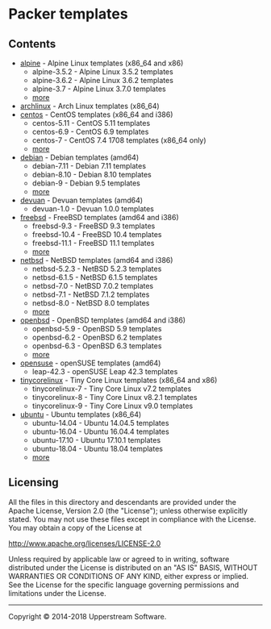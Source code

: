 # Packer templates

## Contents

* [alpine](alpine/README.mdown) - Alpine Linux templates (x86_64 and
  x86)
    * alpine-3.5.2 - Alpine Linux 3.5.2 templates
    * alpine-3.6.2 - Alpine Linux 3.6.2 templates
    * alpine-3.7 - Alpine Linux 3.7.0 templates
    * [more](alpine/README.mdown)
* [archlinux](archlinux/README.mdown) - Arch Linux templates (x86_64)
* [centos](centos/README.mdown) - CentOS templates (x86_64 and i386)
    * centos-5.11 - CentOS 5.11 templates
    * centos-6.9 - CentOS 6.9 templates
    * centos-7 - CentOS 7.4 1708 templates (x86_64 only)
    * [more](centos/README.mdown)
* [debian](debian/README.mdown) - Debian templates (amd64)
    * debian-7.11 - Debian 7.11 templates
    * debian-8.10 - Debian 8.10 templates
    * debian-9 - Debian 9.5 templates
    * [more](debian/README.mdown)
* [devuan](devuan) - Devuan templates (amd64)
    * devuan-1.0 - Devuan 1.0.0 templates
* [freebsd](freebsd/README.mdown) - FreeBSD templates (amd64 and i386)
    * freebsd-9.3 - FreeBSD 9.3 templates
    * freebsd-10.4 - FreeBSD 10.4 templates
    * freebsd-11.1 - FreeBSD 11.1 templates
    * [more](freebsd/README.mdown)
* [netbsd](netbsd/README.mdown) - NetBSD templates (amd64 and i386)
    * netbsd-5.2.3 - NetBSD 5.2.3 templates
    * netbsd-6.1.5 - NetBSD 6.1.5 templates
    * netbsd-7.0 - NetBSD 7.0.2 templates
    * netbsd-7.1 - NetBSD 7.1.2 templates
    * netbsd-8.0 - NetBSD 8.0 templates
    * [more](netbsd/README.mdown)
* [openbsd](openbsd/README.mdown) - OpenBSD templates (amd64 and i386)
    * openbsd-5.9 - OpenBSD 5.9 templates
    * openbsd-6.2 - OpenBSD 6.2 templates
    * openbsd-6.3 - OpenBSD 6.3 templates
    * [more](openbsd/README.mdown)
* [opensuse](opensuse/README.mdown) - openSUSE templates (amd64)
    * leap-42.3 - openSUSE Leap 42.3 templates
* [tinycorelinux](tinycorelinux/README.mdown) - Tiny Core Linux
  templates (x86_64 and x86)
    * tinycorelinux-7 - Tiny Core Linux v7.2 templates
    * tinycorelinux-8 - Tiny Core Linux v8.2.1 templates
    * tinycorelinux-9 - Tiny Core Linux v9.0 templates
* [ubuntu](ubuntu/README.mdown) - Ubuntu templates (x86_64)
    * ubuntu-14.04 - Ubuntu 14.04.5 templates
    * ubuntu-16.04 - Ubuntu 16.04.4 templates
    * ubuntu-17.10 - Ubuntu 17.10.1 templates
    * ubuntu-18.04 - Ubuntu 18.04 templates
    * [more](ubuntu/README.mdown)


## Licensing

All the files in this directory and descendants are provided under the
Apache License, Version 2.0 (the "License"); unless otherwise
explicitly stated.  You may not use these files except in compliance
with the License.  You may obtain a copy of the License at

   <http://www.apache.org/licenses/LICENSE-2.0>

Unless required by applicable law or agreed to in writing, software
distributed under the License is distributed on an "AS IS" BASIS,
WITHOUT WARRANTIES OR CONDITIONS OF ANY KIND, either express or
implied.  See the License for the specific language governing
permissions and limitations under the License.

- - -

Copyright &copy; 2014-2018 Upperstream Software.
